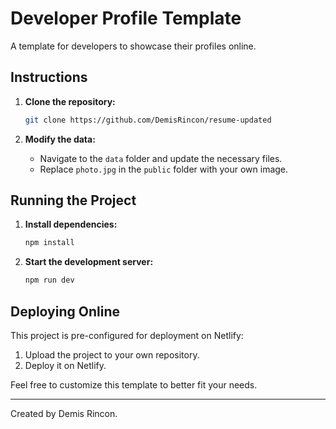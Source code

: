 # Developer Profile Template

A template for developers to showcase their profiles online.

## Instructions

1. **Clone the repository:**

   ```sh
   git clone https://github.com/DemisRincon/resume-updated
   ```

2. **Modify the data:**

   - Navigate to the `data` folder and update the necessary files.
   - Replace `photo.jpg` in the `public` folder with your own image.

## Running the Project

1. **Install dependencies:**

   ```sh
   npm install
   ```

2. **Start the development server:**

   ```sh
   npm run dev
   ```

## Deploying Online

This project is pre-configured for deployment on Netlify:

1. Upload the project to your own repository.
2. Deploy it on Netlify.

Feel free to customize this template to better fit your needs.

---

Created by Demis Rincon.
